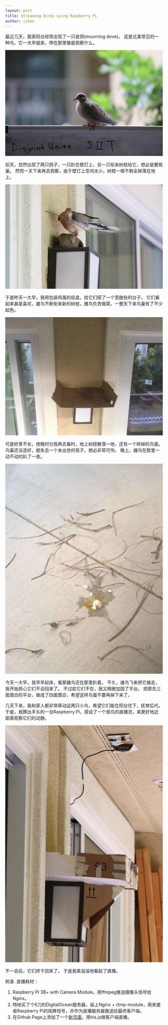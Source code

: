 ```yaml
---
layout: post
title: Streaming birds using Raspberry Pi
author: czheo
---
```


最近几天，我家阳台经常出现了一只哀鸽(mourning dove)。
这是北美常见的一种鸟，它一大早就来，停在那里像是观察什么。

![dove1](/static/img/dove1.jpg)

前天，忽然出现了两只鸽子，一只趴在壁灯上，另一只衔来树枝给它，想必是要筑巢。
然而一天下来再去观察，由于壁灯上空间太小，树枝一根不剩全掉落在地上。

![dove2](/static/img/dove2.jpg)

于是昨天一大早，我用包装鸡蛋的纸盒，给它们搭了一个宽敞些的台子。
它们看起来甚是喜欢，雄鸟不断衔来新的树枝，雌鸟负责做窝，一整天下来鸟巢有了不少起色。

![dove nest](/static/img/dove_nest.jpg)

可是好景不长，傍晚时分我再去看时，地上树枝散落一地，还有一个碎掉的鸟蛋。
鸟巢还没造好，就失去一个未出世的孩子，想必非常可怜。
晚上，雌鸟在那里一动不动的趴了一夜。

![broken egg](/static/img/broken_egg.jpg)

今天一大早，我早早起床，看那雌鸟还在那里趴着。
不久，雄鸟飞来把它接走，我开始担心它们不会回来了。
不过趁它们不在，我又稍微加固了平台。
把原先三面围合的平台，做成了四面围合，希望这样鸟蛋不要再掉下来了。

几天下来，我和家人都非常牵动这两只小鸟，希望它们能在阳台住下，抚育后代。
于是，我腾出手头的一台Raspberry Pi，搭设了一个观鸟的直播流，来更好地近距离观察它们的动静。

![raspberry](/static/img/rpi.jpg)

不一会后，它们终于回来了。
于是我美滋滋地看起了直播。

附录. 直播耗材：

1. Raspberry Pi 3B+ with Camera Module。用ffmpeg推送摄像头信号给Nginx。
2. 特地买了个6刀的DigitalOcean服务器，装上Nginx + rtmp-module，用来接收Raspberry Pi的视屏信号，并作为直播服务器推送给最终客户端。
3. 在Github Page上添加了一个[新页面](http://czheo.github.io/bird)，用hls.js做客户端直播。